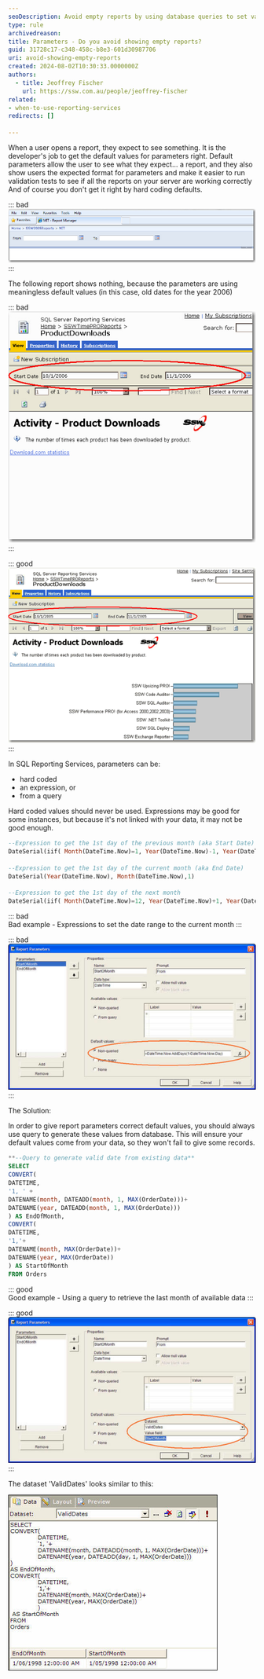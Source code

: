 ```yaml
---
seoDescription: Avoid empty reports by using database queries to set valid default parameter values in SQL Reporting Services, ensuring meaningful results for users.
type: rule
archivedreason:
title: Parameters - Do you avoid showing empty reports?
guid: 31728c17-c348-458c-b8e3-601d30987706
uri: avoid-showing-empty-reports
created: 2024-08-02T10:30:33.0000000Z
authors: 
  - title: Jeoffrey Fischer
    url: https://ssw.com.au/people/jeoffrey-fischer
related:
- when-to-use-reporting-services
redirects: []

---
```


When a user opens a report, they expect to see something. It is the developer's job to get the default values for parameters right. Default parameters allow the user to see what they expect... a report, and they also show users the expected format for parameters and make it easier to run validation tests to see if all the reports on your server are working correctly And of course you don't get it right by hard coding defaults.

<!--endintro-->

::: bad  
![Figure: Bad example - Making a user select the parameters before seeing the data](RSRulesNoEmptyReportT07.jpg)  
:::

The following report shows nothing, because the parameters are using meaningless default values (in this case, old dates for the year 2006)

::: bad  
![Figure: Bad example - Empty report caused by incorrect parameter default values (probably hard coded for when the developer wrote the report in 2006)](RSRulesNoEmptyReportT7.jpg)  
:::

::: good  
![Figure: Good example - This report shows initial data as the developer configure useful parameters (in this case default values for the entire month of October Note: in US date format)](RSRulesNoEmptyReportT8.gif)
:::

In SQL Reporting Services, parameters can be:

* hard coded
* an expression, or
* from a query

Hard coded values should never be used. Expressions may be good for some instances, but because it's not linked with your data, it may not be good enough.

```sql
--Expression to get the 1st day of the previous month (aka Start Date)
DateSerial(iif( Month(DateTime.Now)=1, Year(DateTime.Now)-1, Year(DateTime.Now)), iif( Month(DateTime.Now)=1, 12, Month(DateTime.Now) - 1), 1)

--Expression to get the 1st day of the current month (aka End Date)
DateSerial(Year(DateTime.Now), Month(DateTime.Now),1)

--Expression to get the 1st day of the next month
DateSerial(iif( Month(DateTime.Now)=12, Year(DateTime.Now)+1, Year(DateTime.Now)), iif( Month(DateTime.Now)=12, 1, Month(DateTime.Now) + 1), 1)
```

::: bad  
Bad example - Expressions to set the date range to the current month
:::

::: bad  
![Figure: Bad example - Using an Expression to set the default values.(This will not be good enough if there is no data in the current month)](RSRulesNoEmptyReportT11.jpg)  
:::

The Solution:

In order to give report parameters correct default values, you should always use query to generate these values from database. This will ensure your default values come from your data, so they won't fail to give some records.

```sql
**--Query to generate valid date from existing data**
SELECT
CONVERT(
DATETIME, 
'1, ' + 
DATENAME(month, DATEADD(month, 1, MAX(OrderDate)))+ 
DATENAME(year, DATEADD(month, 1, MAX(OrderDate)))
) AS EndOfMonth,
CONVERT(
DATETIME, 
'1,'+ 
DATENAME(month, MAX(OrderDate))+ 
DATENAME(year, MAX(OrderDate)) 
) AS StartOfMonth
FROM Orders
```

::: good  
Good example - Using a query to retrieve the last month of available data
:::

::: good  
![Figure: Good example - Using a query to set default values for report parameters](RSRulesNoEmptyReportT10.jpg)
:::

The dataset 'ValidDates' looks similar to this:

![Figure: Create a dataset to query the data and provide useful default parameter values for your report](RSRulesNoEmptyReportT9.jpg)